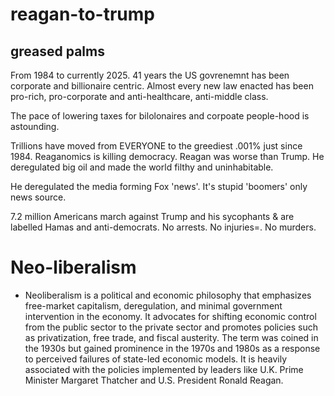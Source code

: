 # reagan-to-trump

## greased palms

From 1984 to currently 2025. 41 years the US govrenemnt has been corporate and billionaire centric. Almost every new law enacted has been pro-rich, pro-corporate and anti-healthcare, anti-middle class.

The pace of lowering taxes for bilolonaires and corpoate people-hood is astounding.

Trillions have moved from EVERYONE to the greediest .001% just since 1984. Reaganomics is killing democracy. Reagan was worse than Trump.
He deregulated big oil and made the world filthy and uninhabitable.

He deregulated the media forming Fox 'news'. It's stupid 'boomers' only news source. 

7.2 million Americans march against Trump and his sycophants & are labelled Hamas and anti-democrats. No arrests. No injuries=. No murders.

# Neo-liberalism 
- Neoliberalism is a political and economic philosophy that emphasizes free-market capitalism, deregulation, and minimal 
government intervention in the economy. It advocates for shifting economic control from the public sector to the private sector and 
promotes policies such as privatization, free trade, and fiscal austerity. The term was coined in the 1930s but gained prominence in the 
1970s and 1980s as a response to perceived failures of state-led economic models. It is heavily associated with the policies implemented 
by leaders like U.K. Prime Minister Margaret Thatcher and U.S. President Ronald Reagan.

